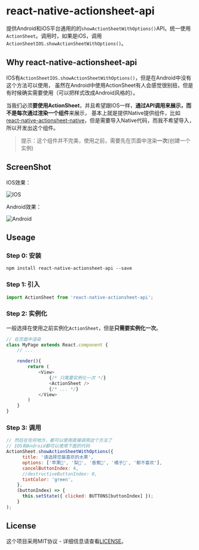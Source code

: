 # react-native-actionsheet-api

提供Android和iOS平台通用的的`showActionSheetWithOptions()`API。统一使用`ActionSheet`。调用时，如果是iOS，调用`ActionSheetIOS.showActionSheetWithOptions()`。

## Why react-native-actionsheet-api

IOS有`ActionSheetIOS.showActionSheetWithOptions()`，但是在Android中没有这个方法可以使用，
虽然在Android中使用ActionSheet有人会感觉很别扭，但是有时候确实需要使用（可以把样式改成Android风格的）。

当我们必须**要使用ActionSheet**，并且希望跟IOS一样，**通过API调用来展示，而不是每次通过渲染一个组件**来展示，
基本上就是提供Native提供组件，比如[react-native-actionsheet-native](https://www.npmjs.com/package/react-native-actionsheet-native)，但是需要导入Native代码，而我不希望导入，所以开发出这个组件。

> 提示：这个组件并不完美，使用之前，需要先在页面中渲染**一次**(创建一个实例)

## ScreenShot

IOS效果：

![IOS](screenshot/ios.gif) 

Android效果： 

![Android](screenshot/Android.gif)


## Useage

### Step 0: 安装

```
npm install react-native-actionsheet-api --save
```

### Step 1: 引入
```js
import ActionSheet from 'react-native-actionsheet-api';
```

### Step 2: 实例化

一般选择在使用之前实例化`ActionSheet`，但是**只需要实例化一次**。

```js
// 在页面中渲染
class MyPage extends React.component {
    // ...

    render(){
        return (
            <View>
                {/* 只需要实例化一次 */}
                <ActionSheet />
                {/* ... */}
            </View>
        )
    }
}
```

### Step 3: 调用
```js
// 然后在任何地方，都可以使用直接调用这个方法了
// IOS和Android都可以使用下面的代码
ActionSheet.showActionSheetWithOptions({
      title: '请选择您最喜欢的水果',
      options: ['苹果🍎', '梨🍐', '香蕉🍌', '橘子🍊', '都不喜欢'],
      cancelButtonIndex: 4,
      //destructiveButtonIndex: 0,
      tintColor: 'green',
    },
    (buttonIndex) => {
      this.setState({ clicked: BUTTONS[buttonIndex] });
    }
);
```

## License

这个项目采用MIT协议 - 详细信息请查看[LICENSE](https://github.com/qfight/react-native-actionsheet-api/blob/master/LICENSE)。